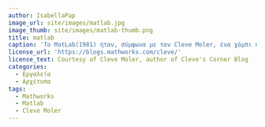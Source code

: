 ```yaml
---
author: IsabellaPap
image_url: site/images/matlab.jpg
image_thumb: site/images/matlab-thumb.png
title: matlab
caption: 'To MatLab(1981) ήταν, σύμφωνα με τον Cleve Moler, ένα χόμπι ή ενας πειραματισμός με μια νέα πτυχή του προγραμματισμού.Ο τότε καθηγητής του University of New Mexico, ήθελε οι μαθητές του να έχουν πρόσβαση στις μαθηματικές βιβλιοθήκες της εποχής(LINPACK,EISPACK) χωρίς να χρειάζεται να προγραμματίζουν σε Fortran. Το MatLab αποτελεί τώρα προϊόν της εταιρίας Mathworks με τεράστια ζήτηση, σε Πανεπιστήμια και ερευνητικά εργαστήρια.'
license_url: 'https://blogs.mathworks.com/cleve/'
license_text: Courtesy of Cleve Moler, author of Cleve's Corner Blog
categories:
  - Εργαλεία
  - Αρχέτυπα
tags: 
  - Mathworks
  - Matlab
  - Cleve Moler
---
```


